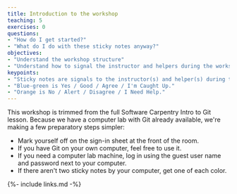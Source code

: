 ```yaml
---
title: Introduction to the workshop
teaching: 5
exercises: 0
questions:
- "How do I get started?"
- "What do I do with these sticky notes anyway?"
objectives:
- "Understand the workshop structure"
- "Understand how to signal the instructor and helpers during the workshop."
keypoints:
- "Sticky notes are signals to the instructor(s) and helper(s) during the class."
- "Blue-green is Yes / Good / Agree / I'm Caught Up."
- "Orange is No / Alert / Disagree / I Need Help."
---
```


This workshop is trimmed from the full Software Carpentry Intro to Git lesson. Because we have a computer lab with Git already available, we're making a few preparatory steps simpler:

* Mark yourself off on the sign-in sheet at the front of the room.
* If you have Git on your own computer, feel free to use it.
* If you need a computer lab machine, log in using the guest user name and password next to your computer.
* If there aren't two sticky notes by your computer, get one of each color.

{%- include links.md -%}
